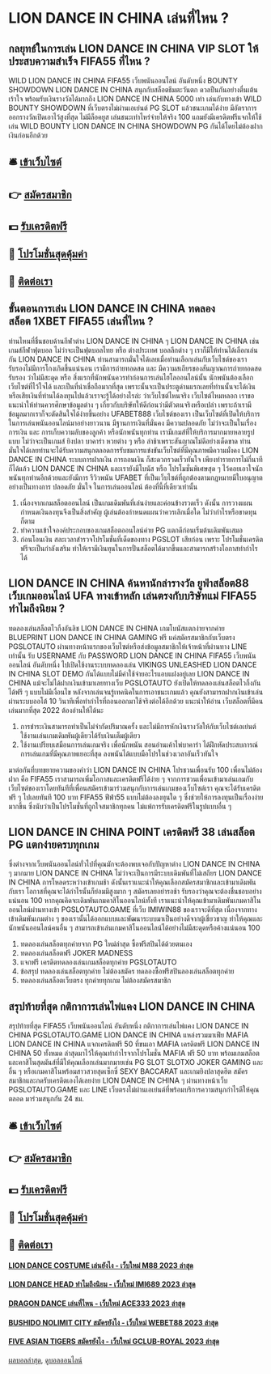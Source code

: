 # LION DANCE IN CHINA เล่นที่ไหน ?
## กลยุทธ์ในการเล่น LION DANCE IN CHINA VIP SLOT ให้ประสบความสำเร็จ FIFA55 ที่ไหน ?
WILD LION DANCE IN CHINA FIFA55 เว็บพนันออนไลน์ อันดับหนึ่ง BOUNTY SHOWDOWN LION DANCE IN CHINA สนุกกับสล็อตธีมตะวันตก ดวลปืนกันอย่างตื่นเต้นเร้าใจ พร้อมรับเงินรางวัลได้มากถึง LION DANCE IN CHINA 5000 เท่า เล่นกับทางเข้า WILD BOUNTY SHOWDOWN ที่เว็บตรงไม่ผ่านเอเย่นต์ PG SLOT แล้วชนะเกมได้ง่าย มีอัตราการออกรางวัลเปิดเอาไว้สูงที่สุด ไม่มีล็อคยูส เล่นชนะเท่าไหร่จ่ายให้จริง 100 แถมยังมีเครดิตฟรีแจกให้ใช้เล่น WILD BOUNTY LION DANCE IN CHINA SHOWDOWN PG กันได้โดยไม่ต้องฝากเงินก่อนอีกด้วย

## 🛎 [เข้าเว็บไซต์](https://bit.ly/3SdLNi2)
## 👉 [สมัครสมาชิก](https://bit.ly/3SdLNi2)
## 💵 [รับเครดิตฟรี](https://bit.ly/3dyRKHj)
## 👑 [โปรโมชั่นสุดคุ้มค่า](https://bit.ly/3dyRKHj)
## 📱 [ติดต่อเรา](https://bit.ly/3dyRKHj)

## ขั้นตอนการเล่น LION DANCE IN CHINA ทดลองสล็อต 1XBET FIFA55 เล่นที่ไหน ?
ท่านไหนที่ชื่นชอบด้านกีฬาต่าง LION DANCE IN CHINA ๆ LION DANCE IN CHINA เช่น เกมส์กีฬาฟุตบอล ไม่ว่าจะเป็นฟุตบอลไทย หรือ ต่างประเทศ บอลลีกต่าง ๆ เราก็มีให้ท่านได้เลือกเล่นกัน LION DANCE IN CHINA ท่านสามารถมั่นใจได้เลยเมื่อท่านเลือกเล่นกับเว็บไซต์ของเรา รับรองไม่มีการโกงเกิดขึ้นแน่นอน เรามีการถ่ายทอดสด และ มีความสเถียรของสันญาณการถ่ายทอดสด รับรอง ว่าไม่มีสะดุด หรือ
สิ่งแรกที่นักพนันควรทำก่อนการเล่นไฮโลออนไลน์นั้น นักพนันต้องเลือกเว็บไซต์ที่ไว้ใจได้ และเป็นที่น่าเชื่อถือมากที่สุด เพราะนั้นจะเป็นประตูด่านแรกเลยที่ท่านนั้นจะได้เงินหรือเสียเงินที่ท่านได้ลงทุนไปแล้วเราจะรู้ได้อย่างไรล่ะ ว่าเว็บไซต์ไหนจริง เว็บไซต์ไหมหลอก เราขอแนะนำให้ท่านควรศึกษาข้อมูลต่าง ๆ เกี่ยวกับบริษัทให้ดีก่อนว่ามีตัวตนจริงหรือเปล่า
เพราะถ้าเรามีข้อมูลมากเราก็จะตัดสินใจได้ง่ายขึ้นอย่าง UFABET888 เว็บไซต์ของเรา เป็นเว็บไซต์ที่เปิดให้บริการในการเล่นพนันออนไลน์มาอย่างยาวนาน มีฐานการเงินที่มั่นคง มีความปลอดภัย ไม่ว่าจะเป็นในเรื่องการเงิน และ การเก็บความลับของลูกค้า หรือนักพนันทุกท่าน เรามีเกมส์ที่ให้บริการมากมายหลายรูปแบบ ไม่ว่าจะเป็นเกมส์ ยิงปลา บาคาร่า หวยต่าง ๆ หรือ
ล่าช้าเพราะสันญาณไม่ดีอย่างเด็ดขาด ท่านมั่นใจได้เลยท่านจะได้รับความสนุกตลอดการรับชมการแข่งขันเว็บไซต์ที่มีคุณภาพมีความมั่งคง LION DANCE IN CHINA ระบบการฝากเงิน การถอนเงิน ก็สะดวกรวดเร็วทันใจ เพียงทำรายการไม่กี่นาที ก็ได้แล้ว LION DANCE IN CHINA และเรายังมีโบนัส หรือ โปรโมชั่นพิเศษสุด ๆ ไว้คอยเอาใจนักพนันทุกท่านอีกด้วยและยังมีการ รีวิวพนัน UFABET ที่เป็นเว็บไซต์ที่ถูกต้องตามกฎหมายมีใบอนุญาตอย่างเป็นทางการ ปลอดภัย มั่นใจ ในการเล่นออนไลน์ ต้องที่นี้ที่เดียวเท่านั้น
1. เนื่องจากเกมสล็อตออนไลน์ เป็นเกมเดิมพันที่เล่นง่ายและค่อนข้างรวดเร็ว ดังนั้น การวางแผนกำหนดเงินลงทุนจึงเป็นสิ่งสำคัญ ผู้เล่นต้องกำหนดแผนว่าควรเลิกเมื่อใด ไม่ว่ากำไรหรือขาดทุนก็ตาม
2. ทำความเข้าใจองค์ประกอบของเกมสล็อตออนไลน์ค่าย PG แตกดีก่อนเริ่มต้นเดิมพันเสมอ
3. ก่อนโอนเงิน สละเวลาสำรวจโปรโมชั่นที่เด็ดของทาง PGSLOT เสียก่อน เพราะ โปรโมชั่นเครดิตฟรีจะเป็นกำลังเสริม ทำให้เรามีเงินทุนในการปั่นสล็อตได้มากขึ้นและสามารถสร้างโอกาสทำกำไรได้

## LION DANCE IN CHINA ค้นหานักล่ารางวัล ยูฟ่าสล็อต88 เว็บเกมออนไลน์ UFA ทางเข้าหลัก เล่นตรงกับบริษัทแม่ FIFA55 ทำไมถึงนิยม ?
ทดลองเล่นสล็อตไวกิ้งอันลิช LION DANCE IN CHINA เกมโบนัสแตกง่ายจากค่าย BLUEPRINT LION DANCE IN CHINA GAMING ฟรี แค่สมัครสมาชิกกับเว็บตรง PGSLOTAUTO ผ่านทางหน้าแรกของเว็บไซต์หรือส่งข้อมูลสมาชิกให้เจ้าหน้าที่ผ่านทาง LINE เท่านั้น รับ USERNAME กับ PASSWORD LION DANCE IN CHINA FIFA55 เว็บพนันออนไลน์ อันดับหนึ่ง ไปเปิดใช้งานระบบทดลองเล่น VIKINGS UNLEASHED LION DANCE IN CHINA SLOT DEMO กันได้แบบไม่มีค่าใช้จ่ายอะไรแอบแฝงอยู่เลย LION DANCE IN CHINA แม้จะไม่ได้ฝากเงินเข้ามาเลยทางเว็บ PGSLOTAUTO ยังเปิดให้ทดลองเล่นสล็อตไวกิ้งกันได้ฟรี ๆ แบบไม่มีเงื่อนไข หลังจากเล่นจนรู้เทคนิคในการเอาชนะเกมแล้ว คุณยังสามารถฝากเงินเข้าเล่นผ่านระบบออโต้ 10 วินาทีเพื่อทำกำไรที่ถอนออกมาใช้จริงต่อได้อีกด้วย
แนะนำให้อ่าน เว็บสล็อตที่มีคนเล่นมากที่สุด 2022 ต้องอ่านให้ได้นะ
1. การชำระเงินสามารถทำเป็นไม่จำกัดปริมาณครั้ง และไม่มีการหักเงินรางวัลให้กับเว็บไซต์เอเย่นต์ ใช้งานเล่นเกมเดิมพันผู้เดียวได้รับเงินเต็มผู้เดียว
2. ใช้งานเปรียบเสมือนการเล่นเกมจริง เพื่อนักพนัน สอนอ่านเค้าไพ่บาคาร่า ได้ฝึกหัดประสบการณ์ การเล่นเกมที่มีคุณภาพเยอะที่สุด ลงพนันได้แบบมือโปรในช่วงเวลาอันเร็วทันใจ

มาต่อกันที่บทขยายความของคำว่า LION DANCE IN CHINA โปรชวนเพื่อนรับ 100 เพื่อนไม่ต้องฝาก คือ FIFA55 เราสามารถเพิ่มโอกาสและเครดิตฟรีได้ง่าย ๆ จากการชวนเพื่อนเข้ามาเล่นเกมกับเว็บไซต์ของเราโดยทันทีที่เพื่อนสมัครเข้ามาร่วมสนุกกับการเล่นเกมของเว็บไซต์เรา คุณจะได้รับเครดิตฟรี ๆ ไปเลยทันที 100 บาท FIFA55 ฟีฟ่า55 แบบไม่ต้องลงทุนใด ๆ ซึ่งช่วยให้การลงทุนเป็นเรื่องง่ายมากขึ้น ซึ่งนับว่าเป็นโปรโมชั่นที่ถูกใจสมาชิกทุกคน ไม่แพ้การรับเครดิตฟรีในรูปแบบอื่น ๆ

## LION DANCE IN CHINA POINT เครดิตฟรี 38 เล่นสล็อต PG แตกง่ายครบทุกเกม
ซึ่งต่างจากเว็บพนันออนไลน์ทั่วไปที่คุณมักจะต้องพบเจอกับปัญหาต่าง LION DANCE IN CHINA ๆ มากมาย LION DANCE IN CHINA ไม่ว่าจะเป็นการมีระบบเดิมพันที่ไม่เสถียร LION DANCE IN CHINA การโหลดระหว่างเข้าเกมช้า ดังนั้นเราแนะนำให้คุณเลือกสมัครสมาชิกและเข้ามาเดิมพันกับเรา โอกาสที่คุณจะได้กำไรนั้นก็ย่อมมีสูงมาก ๆ สมัครเลยอย่ารอช้า รับรองว่าคุณจะต้องชื่นชอบอย่างแน่นอน 100
หากคุณคิดจะเดิมพันเกมคาสิโนออนไลน์ทั้งที เราแนะนำให้คุณเข้ามาเดิมพันเกมคาสิโนออนไลน์ผ่านทางเข้า PGSLOTAUTO.GAME ที่เว็บ IMIWIN88 ของเราจะดีที่สุด เนื่องจากทางเข้าเดิมพันเกมต่าง ๆ ของเรานั้นได้ออกแบบและพัฒนาระบบมาเป็นอย่างดีจากผู้เชี่ยวชาญ ทำให้คุณและนักพนันออนไลน์คนอื่น ๆ สามารถเข้าเล่นเกมคาสิโนออนไลน์ได้อย่างไม่มีสะดุดหรือค้างแน่นอน 100
1. ทดลองเล่นสล็อตทุกค่ายจาก PG ใหม่ล่าสุด ซื้อฟรีสปินได้ด้วยตนเอง
2. ทดลองเล่นสล็อตฟรี JOKER MADNESS
3. แจกฟรี เครดิตทดลองเล่นเกมสล็อตทุกค่าย PGSLOTAUTO
4. ข้อสรุป ทดลองเล่นสล็อตทุกค่าย ไม่ต้องสมัคร ทดลองซื้อฟรีสปินลองเล่นสล็อตทุกค่าย
5. ทดลองเล่นสล็อตเว็บตรง ทุกค่ายทุกเกม ไม่ต้องสมัครสมาชิก

## สรุปท้ายที่สุด กติกาการเล่นไพ่แคง LION DANCE IN CHINA
สรุปท้ายที่สุด FIFA55 เว็บพนันออนไลน์ อันดับหนึ่ง กติกาการเล่นไพ่แคง LION DANCE IN CHINA PGSLOTAUTO.GAME LION DANCE IN CHINA แหล่งรวมมาเฟีย MAFIA LION DANCE IN CHINA แจกเครดิตฟรี 50 ที่ขนเอา MAFIA เครดิตฟรี LION DANCE IN CHINA 50 ทั้งหมด ล่าสุดมาไว้ให้คุณทำกำไรจากโปรโมชั่น MAFIA ฟรี 50 บาท พร้อมเกมสล็อตและคาสิโนสุดมันส์ที่มีให้คุณเลือกเล่นมากมายเช่น PG SLOT SLOTXO JOKER GAMING และอื่น ๆ หรือเกมคาสิโนพร้อมสาวสวยสุดเซ็กซี่ SEXY BACCARAT และเกมยิงปลาสุดฮิต สมัครสมาชิกและกดรับเครดิตเองได้เลยง่าย LION DANCE IN CHINA ๆ ผ่านทางหน้าเว็บ PGSLOTAUTO.GAME และ LINE เว็บตรงไม่ผ่านเอเย่นต์ที่พร้อมบริการความสนุกกำไรดีให้คุณตลอด มาร่วมสนุกกัน 24 ชม.

## 🛎 [เข้าเว็บไซต์](https://bit.ly/3SdLNi2)
## 👉 [สมัครสมาชิก](https://bit.ly/3SdLNi2)
## 💵 [รับเครดิตฟรี](https://bit.ly/3dyRKHj)
## 👑 [โปรโมชั่นสุดคุ้มค่า](https://bit.ly/3dyRKHj)
## 📱 [ติดต่อเรา](https://bit.ly/3dyRKHj)

#### [LION DANCE COSTUME เล่นยังไง - เว็บใหม่ M88 2023 ล่าสุด](https://atom.io/themes/lion%20dance%20costume%20เล่นยังไง%20-%20เว็บใหม่%20m88%202023%20ล่าสุด)
#### [LION DANCE HEAD ทำไมถึงนิยม - เว็บใหม่ IMI689 2023 ล่าสุด](https://atom.io/themes/lion%20dance%20head%20ทำไมถึงนิยม%20-%20เว็บใหม่%20imi689%202023%20ล่าสุด)
#### [DRAGON DANCE เล่นที่ไหน - เว็บใหม่ ACE333 2023 ล่าสุด](https://atom.io/themes/dragon%20dance%20เล่นที่ไหน%20-%20เว็บใหม่%20ace333%202023%20ล่าสุด)
#### [BUSHIDO NOLIMIT CITY สมัครยังไง - เว็บใหม่ WEBET88 2023 ล่าสุด](https://atom.io/themes/bushido%20nolimit%20city%20สมัครยังไง%20-%20เว็บใหม่%20webet88%202023%20ล่าสุด)
#### [FIVE ASIAN TIGERS สมัครยังไง - เว็บใหม่ GCLUB-ROYAL 2023 ล่าสุด](https://atom.io/themes/five%20asian%20tigers%20สมัครยังไง%20-%20เว็บใหม่%20gclub-royal%202023%20ล่าสุด)

[ผลบอลล่าสุด](https://siamsport.tv "ผลบอลล่าสุด"), [ดูบอลออนไลน์](https://siamsport.tv/ดูบอลสด "ดูบอลออนไลน์")